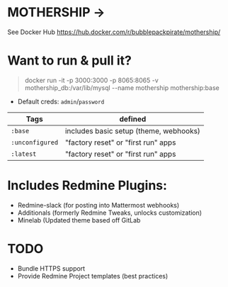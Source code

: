 # MOTHERSHIP ->

See Docker Hub
https://hub.docker.com/r/bubblepackpirate/mothership/

# Want to run & pull it?
> docker run -it -p 3000:3000 -p 8065:8065 -v mothership_db:/var/lib/mysql --name mothership  mothership:base


* Default creds: `admin`/`password`

Tags | defined
--- | ---
`:base` |  includes basic setup (theme, webhooks)
`:unconfigured` | "factory reset" or "first run" apps
`:latest` | "factory reset" or "first run" apps

# Includes Redmine Plugins:
* Redmine-slack (for posting into Mattermost webhooks)
* Additionals (formerly Redmine Tweaks, unlocks customization)
* Minelab (Updated theme based off GitLab

# TODO
* Bundle HTTPS support
* Provide Redmine Project templates (best practices)



